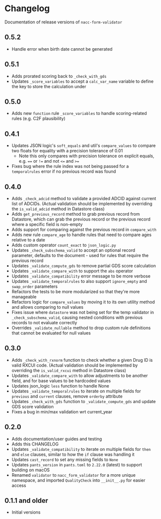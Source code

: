 # Changelog

Documentation of release versions of `nacc-form-validator`

## 0.5.2

* Handle error when birth date cannot be generated

## 0.5.1

* Adds prorated scoring back to `_check_with_gds` 
* Updates `_score_variables` to accept a `calc_var_name` variable to define the key to store the calculation under

## 0.5.0

* Adds new `function` rule `_score_variables` to handle scoring-related rules (e.g. C2F plausibility)

## 0.4.1

* Updates JSON logic's `soft_equals` and util's `compare_values` to compare two floats for equality with a precision tolerance of 0.01
	* Note this only compares with precision tolerance on explicit equals, e.g. `==` or `!=` and not `<=` and `>=`
* Fixes bug where the rule index was not being passed for a `temporalrules` error if no previous record was found

## 0.4.0

* Adds `_check_adcid` method to validate a provided ADCID against current list of ADCIDs. (Actual validation should be implemented by overriding the `is_valid_adcid` method in Datastore class)
* Adds `get_previous_record` method to grab previous record from Datastore, which can grab the previous record or the previous record where a specific field is non-empty
* Adds support for comparing against the previous record in `compare_with`
* Adds new rule `compare_age` to handle rules that need to compare ages relative to a date
* Adds custom operator `count_exact` to `json_logic.py`
* Updates `_check_subschema_valid` to accept an optional record parameter, defaults to the document - used for rules that require the previous record
* Updates `_validate_compute_gds` to remove partial GDS score calculation
* Updates `_validate_compare_with` to support the `abs` operator
* Updates `_validate_compatibility` error message to be more verbose
* Updates `_validate_temporalrules` to also support `ignore_empty` and `swap_order` parameters
* Refactors the tests to be more modularized so that they're more manageable
* Refactors logic for `compare_values` by moving it to its own utility method and allows comparing to null values
* Fixes issue where `datastore` was not being set for the temp validator in `_check_subschema_valid`, causing nested conditions with previous records to not evaluate correctly
* Overrides `_validate_nullable` method to drop custom rule definitions that cannot be evaluated for null values

## 0.3.0

* Adds `_check_with_rxnorm` function to check whether a given Drug ID is valid RXCUI code. (Actual validation should be implemented by overriding the `is_valid_rxcui` method in Datastore class)
* Updates `_validate_compare_with` to allow adjustments to be another field, and for base values to be hardcoded values
* Updates json_logic `less` function to handle None
* Updates `_validate_temporalrules` to iterate on multiple fields for `previous` and `current` clauses, remove `orderby` attribute
* Updates `_check_with_gds` function to `_validate_compute_gds` and update GDS score validation
* Fixes a bug in min/max validation wrt current_year

## 0.2.0

* Adds documentation/user guides and testing
* Adds this CHANGELOG
* Updates `_validate_compatibility` to iterate on multiple fields for `then` and `else` clauses, similar to how the `if` clause was handling it
* Updates `cast_record` to set any missing fields to `None`
* Updates `pants_version` in `pants.toml` to `2.22.0` (latest) to support building on macOS
* Renamed `validator` to `nacc_form_validator` for a more unique namespace, and imported `QualityCheck` into `__init__.py` for easier access

## 0.1.1 and older

* Initial versions
